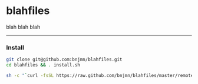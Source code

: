 # blahfiles

blah blah blah

---

### Install

```bash
git clone git@github.com:bnjmn/blahfiles.git
cd blahfiles && . install.sh
```

```bash
sh -c "`curl -fsSL https://raw.github.com/bnjmn/blahfiles/master/remote-setup.sh`"
```
